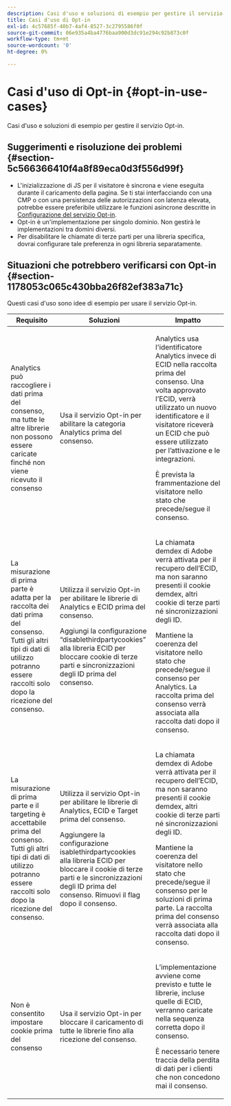 ```yaml
---
description: Casi d'uso e soluzioni di esempio per gestire il servizio Opt-in.
title: Casi d'uso di Opt-in
exl-id: 4c57685f-40b7-4af4-8527-3c2795586f0f
source-git-commit: 06e935a4ba4776baa900d3dc91e294c92b873c0f
workflow-type: tm+mt
source-wordcount: '0'
ht-degree: 0%

---
```


# Casi d&#39;uso di Opt-in {#opt-in-use-cases}

Casi d&#39;uso e soluzioni di esempio per gestire il servizio Opt-in.

## Suggerimenti e risoluzione dei problemi {#section-5c566366410f4a8f89eca0d3f556d99f}

* L&#39;inizializzazione di JS per il visitatore è sincrona e viene eseguita durante il caricamento della pagina. Se ti stai interfacciando con una CMP o con una persistenza delle autorizzazioni con latenza elevata, potrebbe essere preferibile utilizzare le funzioni asincrone descritte in [Configurazione del servizio Opt-in](../../implementation-guides/opt-in-service/getting-started.md#section-cf9ab638780141c9b62dc57cf00b7047).
* Opt-in è un&#39;implementazione per singolo dominio. Non gestirà le implementazioni tra domini diversi.
* Per disabilitare le chiamate di terze parti per una libreria specifica, dovrai configurare tale preferenza in ogni libreria separatamente.

## Situazioni che potrebbero verificarsi con Opt-in   {#section-1178053c065c430bba26f82ef383a71c}

Questi casi d&#39;uso sono idee di esempio per usare il servizio Opt-in.

<table id="table_83C85343611344D8A8315157C1B4240F"> 
 <thead> 
  <tr> 
   <th colname="col1" class="entry"> Requisito </th> 
   <th colname="col2" class="entry"> Soluzioni </th> 
   <th colname="col3" class="entry"> Impatto </th> 
  </tr>
 </thead>
 <tbody> 
  <tr> 
   <td colname="col1"> <p>Analytics può raccogliere i dati prima del consenso, ma tutte le altre librerie non possono essere caricate finché non viene ricevuto il consenso </p> </td> 
   <td colname="col2"> <p>Usa il servizio Opt-in per abilitare la categoria Analytics prima del consenso. </p> </td> 
   <td colname="col3"> <p>Analytics usa l'identificatore Analytics invece di ECID nella raccolta prima del consenso. Una volta approvato l’ECID, verrà utilizzato un nuovo identificatore e il visitatore riceverà un ECID che può essere utilizzato per l’attivazione e le integrazioni. </p> <p>È prevista la frammentazione del visitatore nello stato che precede/segue il consenso. </p> </td> 
  </tr> 
  <tr> 
   <td colname="col1"> <p>La misurazione di prima parte è adatta per la raccolta dei dati prima del consenso. Tutti gli altri tipi di dati di utilizzo potranno essere raccolti solo dopo la ricezione del consenso. </p> </td> 
   <td colname="col2"> <p>Utilizza il servizio Opt-in per abilitare le librerie di Analytics e ECID prima del consenso. </p> <p>Aggiungi la configurazione “disablethirdpartycookies” alla libreria ECID per bloccare cookie di terze parti e sincronizzazioni degli ID prima del consenso. </p> </td> 
   <td colname="col3"> <p>La chiamata demdex di Adobe verrà attivata per il recupero dell’ECID, ma non saranno presenti il cookie demdex, altri cookie di terze parti né sincronizzazioni degli ID. </p> <p>Mantiene la coerenza del visitatore nello stato che precede/segue il consenso per Analytics. La raccolta prima del consenso verrà associata alla raccolta dati dopo il consenso. </p> </td> 
  </tr> 
  <tr> 
   <td colname="col1"> <p>La misurazione di prima parte e il targeting è accettabile prima del consenso. Tutti gli altri tipi di dati di utilizzo potranno essere raccolti solo dopo la ricezione del consenso. </p> </td> 
   <td colname="col2"> <p>Utilizza il servizio Opt-in per abilitare le librerie di Analytics, ECID e Target prima del consenso. </p> <p>Aggiungere la configurazione <span class="codeph">isablethirdpartycookies</span> alla libreria ECID per bloccare il cookie di terze parti e le sincronizzazioni degli ID prima del consenso. Rimuovi il flag dopo il consenso. </p> </td> 
   <td colname="col3"> <p>La chiamata demdex di Adobe verrà attivata per il recupero dell’ECID, ma non saranno presenti il cookie demdex, altri cookie di terze parti né sincronizzazioni degli ID. </p> <p>Mantiene la coerenza del visitatore nello stato che precede/segue il consenso per le soluzioni di prima parte. La raccolta prima del consenso verrà associata alla raccolta dati dopo il consenso. </p> </td> 
  </tr> 
  <tr> 
   <td colname="col1"> <p>Non è consentito impostare cookie prima del consenso </p> </td> 
   <td colname="col2"> <p>Usa il servizio Opt-in per bloccare il caricamento di tutte le librerie fino alla ricezione del consenso. </p> </td> 
   <td colname="col3"> <p>L’implementazione avviene come previsto e tutte le librerie, incluse quelle di ECID, verranno caricate nella sequenza corretta dopo il consenso. </p> <p>È necessario tenere traccia della perdita di dati per i clienti che non concedono mai il consenso. </p> </td> 
  </tr> 
 </tbody> 
</table>

